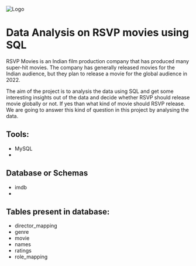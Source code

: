 
![Logo](https://static.wixstatic.com/media/79f536_8a13cb57e8314277a808d0e2c7804278~mv2_d_2400_1200_s_2.png/v1/fill/w_2400,h_1200,al_c/79f536_8a13cb57e8314277a808d0e2c7804278~mv2_d_2400_1200_s_2.png)


# Data Analysis on RSVP movies using SQL

RSVP Movies is an Indian film production company that has produced many super-hit movies. The company has generally released movies for the Indian audience, but they plan to release a movie for the global audience in 2022.

The aim of the project is to analysis the data using SQL and get some interesting insights out of the data and decide whether RSVP should release movie globally or not. If yes than what kind of movie should RSVP release. We are going to answer this kind of question in this project by analysing the data.


## Tools:

- MySQL
- 
## Database or Schemas

- imdb
- 
## Tables present in database:

- director_mapping
- genre
- movie
- names
- ratings
- role_mapping

